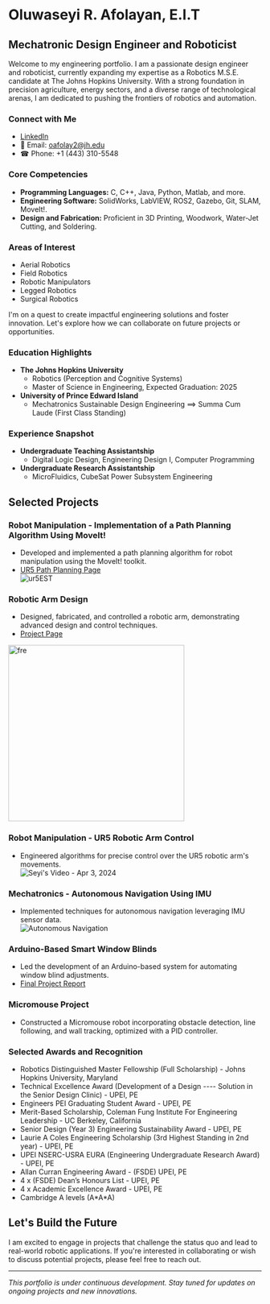 # Oluwaseyi R. Afolayan, E.I.T
## Mechatronic Design Engineer and Roboticist

Welcome to my engineering portfolio. I am a passionate design engineer and roboticist, currently expanding my expertise as a Robotics M.S.E. candidate at The Johns Hopkins University. With a strong foundation in precision agriculture, energy sectors, and a diverse range of technological arenas, I am dedicated to pushing the frontiers of robotics and automation.

### Connect with Me
- [LinkedIn](https://www.linkedin.com/in/oluwaseyi-r-afolayan-4b8330206/)
- 📧 Email: oafolay2@jh.edu
- ☎ Phone: +1 (443) 310-5548

### Core Competencies
- **Programming Languages:** C, C++, Java, Python, Matlab, and more.
- **Engineering Software:** SolidWorks, LabVIEW, ROS2, Gazebo, Git, SLAM, MoveIt!.
- **Design and Fabrication:** Proficient in 3D Printing, Woodwork, Water-Jet Cutting, and Soldering.

### Areas of Interest
- Aerial Robotics
- Field Robotics
- Robotic Manipulators
- Legged Robotics
- Surgical Robotics

I'm on a quest to create impactful engineering solutions and foster innovation. Let's explore how we can collaborate on future projects or opportunities.

### Education Highlights
- **The Johns Hopkins University**
  - Robotics (Perception and Cognitive Systems)
  - Master of Science in Engineering, Expected Graduation: 2025
- **University of Prince Edward Island**
  - Mechatronics Sustainable Design Engineering $\implies$ Summa Cum Laude (First Class Standing)

### Experience Snapshot
- **Undergraduate Teaching Assistantship**
  - Digital Logic Design, Engineering Design I, Computer Programming
- **Undergraduate Research Assistantship**
  - MicroFluidics, CubeSat Power Subsystem Engineering
 
    
## Selected Projects

### Robot Manipulation - Implementation of a Path Planning Algorithm Using MoveIt!
- Developed and implemented a path planning algorithm for robot manipulation using the MoveIt! toolkit.
- [UR5 Path Planning Page](https://github.com/Seyi-roboticist/OluwaseyiR.github.io/tree/main/Projects/Path_Planning)  
![ur5EST](https://github.com/Seyi-roboticist/OluwaseyiR.github.io/assets/143431845/cdd1d19e-3765-42c3-9cce-d4a27d502e23)

### Robotic Arm Design
- Designed, fabricated, and controlled a robotic arm, demonstrating advanced design and control techniques.
- [Project Page](https://github.com/Seyi-roboticist/OluwaseyiR.github.io/tree/main/Projects/Robot_Design)  
<img src="https://github.com/Seyi-roboticist/OluwaseyiR.github.io/assets/143431845/4a91cea4-ad13-4008-bac2-c505d4b2f155" width="350" alt="fre">


### Robot Manipulation - UR5 Robotic Arm Control
- Engineered algorithms for precise control over the UR5 robotic arm's movements.  
![Seyi's Video - Apr 3, 2024](https://github.com/Seyi-roboticist/OluwaseyiR.github.io/assets/143431845/c90ffc7d-1856-41c0-b7ab-4463ea19785c)

### Mechatronics - Autonomous Navigation Using IMU
- Implemented techniques for autonomous navigation leveraging IMU sensor data.  
![Autonomous Navigation](https://github.com/Seyi-roboticist/OluwaseyiR.github.io/assets/143431845/e2be8889-235b-4072-83e4-30efd551662b)

### Arduino-Based Smart Window Blinds
- Led the development of an Arduino-based system for automating window blind adjustments.
- [Final Project Report](https://drive.google.com/file/d/1o-G5HC1sr2drJMrGmJsTDCEat8fit3J1/view?usp=sharing)

### Micromouse Project
- Constructed a Micromouse robot incorporating obstacle detection, line following, and wall tracking, optimized with a PID controller.



### Selected Awards and Recognition
- Robotics Distinguished Master Fellowship (Full Scholarship) - Johns Hopkins University, Maryland 
- Technical Excellence Award (Development of a Design ---- Solution in the Senior Design Clinic) - UPEI, PE 
- Engineers PEI Graduating Student Award - UPEI, PE
- Merit-Based Scholarship, Coleman Fung Institute For Engineering Leadership - UC Berkeley, California 
- Senior Design (Year 3) Engineering Sustainability Award - UPEI, PE
- Laurie A Coles Engineering Scholarship (3rd Highest Standing in 2nd year) - UPEI, PE
- UPEI NSERC-USRA EURA (Engineering Undergraduate Research Award) - UPEI, PE
- Allan Curran Engineering Award - (FSDE) UPEI, PE
- 4 x (FSDE) Dean’s Honours List - UPEI, PE
- 4 x Academic Excellence Award - UPEI, PE
- Cambridge A levels (A\*A\*A)

## Let's Build the Future
I am excited to engage in projects that challenge the status quo and lead to real-world robotic applications. If you're interested in collaborating or wish to discuss potential projects, please feel free to reach out.

---

*This portfolio is under continuous development. Stay tuned for updates on ongoing projects and new innovations.*





